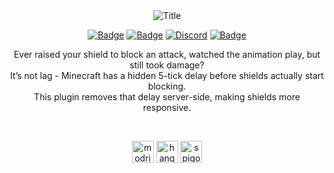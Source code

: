 <div align="center">
  <img alt="Title" src="https://cdn.modrinth.com/data/cached_images/f7147c32b682b311087c75761b6ff0678e5157b7_0.webp">
  
  <a target="_blank" href="https://adoptium.net/en-GB/temurin/releases/?os=any&arch=any&version=8"><img alt="Badge" src="https://img.shields.io/badge/Java-1.8%2B-%20%23e74c3c%20?style=for-the-badge"></a>
  <a target="_blank" href="https://papermc.io/downloads/paper"><img alt="Badge" src="https://img.shields.io/badge/Minecraft-1.11%2B-%20%23e74c3c%20?style=for-the-badge"></a>
  <a target="_blank" href="https://discord.gg/8YRdnf5V42"><img alt="Discord" src="https://img.shields.io/discord/1370011451451772938?style=for-the-badge&label=Discord&color=%237289DA"></a>
  <a target="_blank" href="https://www.gnu.org/licenses/gpl-3.0.txt"><img alt="Badge" src="https://img.shields.io/badge/License-GPL v3-%2327ae60?style=for-the-badge"></a>

  <p>
  Ever raised your shield to block an attack, watched the animation play, but still took damage?
  <br>It’s not lag - Minecraft has a hidden 5-tick delay before shields actually start blocking.  
  <br>This plugin removes that delay server-side, making shields more responsive.
  </p>

  <br>

  <a target="_blank" href="https://modrinth.com/plugin/noshielddelay"><img alt="modrinth" height="35" src="https://cdn.jsdelivr.net/npm/@intergrav/devins-badges@3/assets/compact/available/modrinth_vector.svg"></a>
  <a target="_blank" href="https://hangar.papermc.io/SytexMC/NoShieldDelay"><img alt="hangar" height="35" src="https://cdn.jsdelivr.net/npm/@intergrav/devins-badges@3/assets/compact/available/hangar_vector.svg"></a>
  <a target="_blank" href="https://www.spigotmc.org/resources/no-shield-delay.125999/"><img alt="spigot" height="35" src="https://cdn.jsdelivr.net/npm/@intergrav/devins-badges@3/assets/compact/supported/spigot_vector.svg"></A>
</div>
